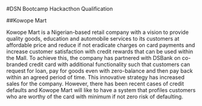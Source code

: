 #DSN Bootcamp Hackacthon Qualification

##Kowope Mart

Kowope Mart is a Nigerian-based retail company with a vision to provide quality goods, education and automobile services to its 
customers at affordable price and reduce if not eradicate charges on card payments and increase customer satisfaction with credit 
rewards that can be used within the Mall. To achieve this, the company has partnered with DSBank on co-branded credit card with 
additional functionality such that customers can request for loan, pay for goods even with zero-balance and then pay back within 
an agreed period of time. This innovative strategy has increased sales for the company. However, there has been recent cases of 
credit defaults and Kowope Mart will like to have a system that profiles customers who are worthy of the card with minimum if not 
zero risk of defaulting.
